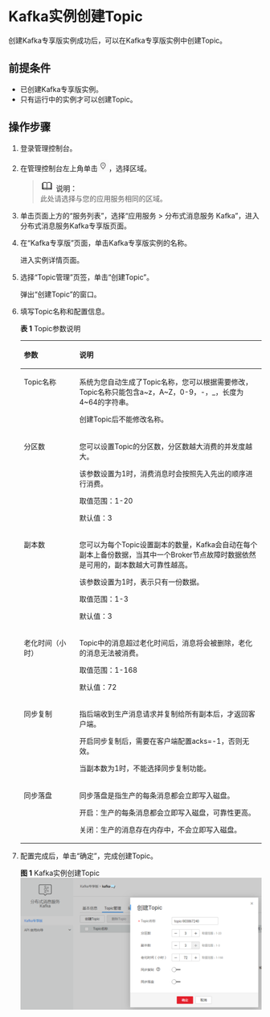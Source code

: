 # Kafka实例创建Topic<a name="ZH-CN_TOPIC_0169047378"></a>

创建Kafka专享版实例成功后，可以在Kafka专享版实例中创建Topic。

## 前提条件<a name="section11712186286"></a>

-   已创建Kafka专享版实例。
-   只有运行中的实例才可以创建Topic。

## 操作步骤<a name="section0249155910409"></a>

1.  登录管理控制台。
2.  在管理控制台左上角单击![](figures/icon-region.png)，选择区域。

    >![](public_sys-resources/icon-note.gif) **说明：**   
    >此处请选择与您的应用服务相同的区域。  

3.  单击页面上方的“服务列表”，选择“应用服务 \> 分布式消息服务 Kafka”，进入分布式消息服务Kafka专享版页面。
4.  在“Kafka专享版”页面，单击Kafka专享版实例的名称。

    进入实例详情页面。

5.  选择“Topic管理”页签，单击“创建Topic”。

    弹出“创建Topic”的窗口。

6.  填写Topic名称和配置信息。

    **表 1**  Topic参数说明

    <a name="table186364410350"></a>
    <table><thead align="left"><tr id="row66474473513"><th class="cellrowborder" valign="top" width="23%" id="mcps1.2.3.1.1"><p id="p7641944173520"><a name="p7641944173520"></a><a name="p7641944173520"></a>参数</p>
    </th>
    <th class="cellrowborder" valign="top" width="77%" id="mcps1.2.3.1.2"><p id="p264154419353"><a name="p264154419353"></a><a name="p264154419353"></a>说明</p>
    </th>
    </tr>
    </thead>
    <tbody><tr id="row8641444183514"><td class="cellrowborder" valign="top" width="23%" headers="mcps1.2.3.1.1 "><p id="p12649444358"><a name="p12649444358"></a><a name="p12649444358"></a>Topic名称</p>
    </td>
    <td class="cellrowborder" valign="top" width="77%" headers="mcps1.2.3.1.2 "><p id="p886312445210"><a name="p886312445210"></a><a name="p886312445210"></a>系统为您自动生成了Topic名称，您可以根据需要修改，Topic名称只能包含a~z，A~Z，0-9，-，_，长度为4~64的字符串。</p>
    <p id="p19863142405214"><a name="p19863142405214"></a><a name="p19863142405214"></a>创建Topic后不能修改名称。</p>
    </td>
    </tr>
    <tr id="row196494414358"><td class="cellrowborder" valign="top" width="23%" headers="mcps1.2.3.1.1 "><p id="p10641644103512"><a name="p10641644103512"></a><a name="p10641644103512"></a>分区数</p>
    </td>
    <td class="cellrowborder" valign="top" width="77%" headers="mcps1.2.3.1.2 "><p id="p1064194443517"><a name="p1064194443517"></a><a name="p1064194443517"></a>您可以设置Topic的分区数，分区数越大消费的并发度越大。</p>
    <p id="p515812152115"><a name="p515812152115"></a><a name="p515812152115"></a>该参数设置为1时，消费消息时会按照先入先出的顺序进行消费。</p>
    <p id="p14572074216"><a name="p14572074216"></a><a name="p14572074216"></a>取值范围：1-20</p>
    <p id="p49191315152018"><a name="p49191315152018"></a><a name="p49191315152018"></a>默认值：3</p>
    </td>
    </tr>
    <tr id="row764164413519"><td class="cellrowborder" valign="top" width="23%" headers="mcps1.2.3.1.1 "><p id="p2647442357"><a name="p2647442357"></a><a name="p2647442357"></a>副本数</p>
    </td>
    <td class="cellrowborder" valign="top" width="77%" headers="mcps1.2.3.1.2 "><p id="p133039601910"><a name="p133039601910"></a><a name="p133039601910"></a>您可以为每个Topic设置副本的数量，Kafka会自动在每个副本上备份数据，当其中一个Broker节点故障时数据依然是可用的，副本数越大可靠性越高。</p>
    <p id="p155911384258"><a name="p155911384258"></a><a name="p155911384258"></a>该参数设置为1时，表示只有一份数据。</p>
    <p id="p1420827152712"><a name="p1420827152712"></a><a name="p1420827152712"></a>取值范围：1-3</p>
    <p id="p74201827182717"><a name="p74201827182717"></a><a name="p74201827182717"></a>默认值：3</p>
    </td>
    </tr>
    <tr id="row464194417358"><td class="cellrowborder" valign="top" width="23%" headers="mcps1.2.3.1.1 "><p id="p136464453511"><a name="p136464453511"></a><a name="p136464453511"></a>老化时间（小时）</p>
    </td>
    <td class="cellrowborder" valign="top" width="77%" headers="mcps1.2.3.1.2 "><p id="p166412448357"><a name="p166412448357"></a><a name="p166412448357"></a>Topic中的消息超过老化时间后，消息将会被删除，老化的消息无法被消费。</p>
    <p id="p1367151412910"><a name="p1367151412910"></a><a name="p1367151412910"></a>取值范围：1-168</p>
    <p id="p885211915294"><a name="p885211915294"></a><a name="p885211915294"></a>默认值：72</p>
    </td>
    </tr>
    <tr id="row24651137132"><td class="cellrowborder" valign="top" width="23%" headers="mcps1.2.3.1.1 "><p id="p646518311134"><a name="p646518311134"></a><a name="p646518311134"></a>同步复制</p>
    </td>
    <td class="cellrowborder" valign="top" width="77%" headers="mcps1.2.3.1.2 "><p id="p5290129194418"><a name="p5290129194418"></a><a name="p5290129194418"></a>指后端收到生产消息请求并复制给所有副本后，才返回客户端。</p>
    <p id="p177312016154417"><a name="p177312016154417"></a><a name="p177312016154417"></a>开启同步复制后，需要在客户端配置acks=-1，否则无效。</p>
    <p id="p6199143215378"><a name="p6199143215378"></a><a name="p6199143215378"></a>当副本数为1时，不能选择同步复制功能。</p>
    </td>
    </tr>
    <tr id="row564184403515"><td class="cellrowborder" valign="top" width="23%" headers="mcps1.2.3.1.1 "><p id="p9641944123515"><a name="p9641944123515"></a><a name="p9641944123515"></a>同步落盘</p>
    </td>
    <td class="cellrowborder" valign="top" width="77%" headers="mcps1.2.3.1.2 "><p id="p1164144413516"><a name="p1164144413516"></a><a name="p1164144413516"></a>同步落盘是指生产的每条消息都会立即写入磁盘。</p>
    <p id="p121511193711"><a name="p121511193711"></a><a name="p121511193711"></a>开启：生产的每条消息都会立即写入磁盘，可靠性更高。</p>
    <p id="p0289112616719"><a name="p0289112616719"></a><a name="p0289112616719"></a>关闭：生产的消息存在内存中，不会立即写入磁盘。</p>
    </td>
    </tr>
    </tbody>
    </table>

7.  配置完成后，单击“确定”，完成创建Topic。

    **图 1**  Kafka实例创建Topic<a name="fig16777459182413"></a>  
    ![](figures/Kafka实例创建Topic.png "Kafka实例创建Topic")


